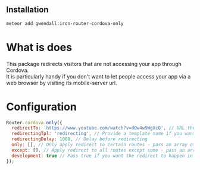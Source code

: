 Installation  
------------

``` sh
meteor add gwendall:iron-router-cordova-only
```

What is does
============

This package redirects visitors that are not accessing your app through Cordova.  
It is particularly handy if you don't want to let people access your app via a web browser by visiting its mobile-server url.

Configuration
=======

``` javascript
Router.cordova.only({
  redirectTo: 'https://www.youtube.com/watch?v=dQw4w9WgXcQ', // URL the visitor will be redirected to
  redirectingTpl: 'redirecting', // Provide a template name if you want to temporarily render it before redirecting
  redirectingDelay: 1000, // Delay before redirecting
  only: [], // Only apply redirect to certain routes - pass an array of route names
  except: [], // Apply redirect to all routes except some - pass an array of route names
  development: true // Pass true if you want the redirect to happen in development mode (false by default)
});
```

